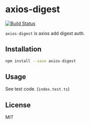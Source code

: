 # axios-digest
[![Build Status](https://travis-ci.com/rearn/axios-digest.svg?branch=master)](https://travis-ci.com/rearn/axios-digest)

`axios-digest` is axios add digest auth.

## Installation

``` sh
npm install --save axios-digest
```

## Usage
See test code. (`index.test.ts`)

## License

MIT
